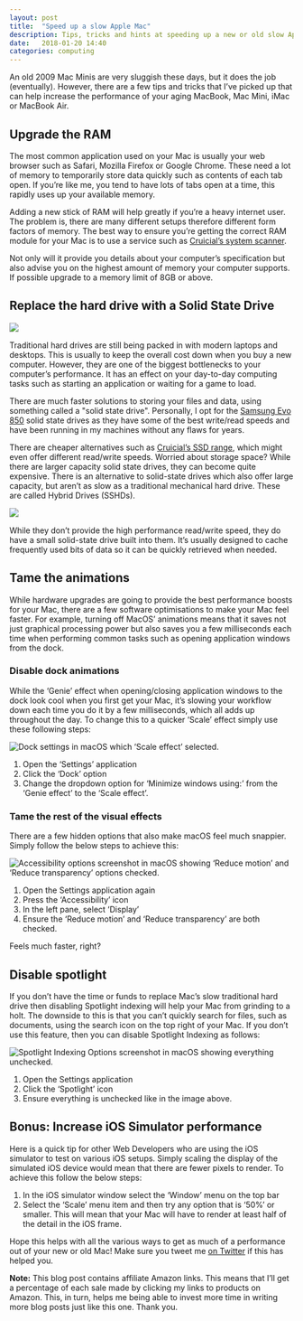 ```yaml
---
layout: post
title:  "Speed up a slow Apple Mac"
description: Tips, tricks and hints at speeding up a new or old slow Apple Mac hardware running MacOS.
date:   2018-01-20 14:40
categories: computing
---
```


An old 2009 Mac Minis are very sluggish these days, but it does the job (eventually). However, there are a few tips and tricks that I’ve picked up that can help increase the performance of your aging MacBook, Mac Mini, iMac or MacBook Air.

## Upgrade the RAM
The most common application used on your Mac is usually your web browser such as Safari, Mozilla Firefox or Google Chrome. These need a lot of memory to temporarily store data quickly such as contents of each tab open. If you’re like me, you tend to have lots of tabs open at a time, this rapidly uses up your available memory. 

Adding a new stick of RAM will help greatly if you’re a heavy internet user. The problem is, there are many different setups therefore different form factors of memory. The best way to ensure you’re getting the correct RAM module for your Mac is to use a service such as [Cruicial’s system scanner](http://uk.crucial.com/gbr/en/systemscanner).

Not only will it provide you details about your computer’s specification but also advise you on the highest amount of memory your computer supports. If possible upgrade to a memory limit of 8GB or above. 

## Replace the hard drive with a Solid State Drive
<a href="https://www.amazon.co.uk/Samsung-inch-Solid-State-Drive/dp/B00P736UEU/ref=as_li_ss_il?ie=UTF8&qid=1516451082&sr=8-1&keywords=samsung+evo+850+250gb&th=1&linkCode=li3&tag=ojsongithubio-21&linkId=f737095a3cb45b4b1ecfb7d6c849db13" target="_blank" class="image-center text-center"><img border="0" src="//ws-eu.amazon-adsystem.com/widgets/q?_encoding=UTF8&ASIN=B00P736UEU&Format=_SL250_&ID=AsinImage&MarketPlace=GB&ServiceVersion=20070822&WS=1&tag=ojsongithubio-21" style="text-align: center; display: block;"></a><img src="https://ir-uk.amazon-adsystem.com/e/ir?t=ojsongithubio-21&l=li3&o=2&a=B00P736UEU" width="1" height="1" border="0" alt="" style="border:none !important; margin:0 auto !important;" />

Traditional hard drives are still being packed in with modern laptops and desktops. This is usually to keep the overall cost down when you buy a new computer. However, they are one of the biggest bottlenecks to your computer’s performance. It has an effect on your day-to-day computing tasks such as starting an application or waiting for a game to load. 

There are much faster solutions to storing your files and data, using something called a "solid state drive". Personally, I opt for the [Samsung Evo 850](http://amzn.to/2EXtAzf) solid state drives as they have some of the best write/read speeds and have been running in my machines without any flaws for years. 

There are cheaper alternatives such as [Cruicial’s SSD range](https://www.amazon.co.uk/dp/B0764WCXCV?aaxitk=REepka.LBjPM41Z0GaE.9g&pd_rd_i=B0764WCXCV&pf_rd_m=A3P5ROKL5A1OLE&pf_rd_p=1575406267&pd_rd_wg=0XDo9&pf_rd_r=D269VAP0R8Z5SRKXRTXF&pf_rd_s=desktop-sx-top-slot&pf_rd_t=301&pd_rd_w=UTvCC&pf_rd_i=solid+state+drive&pd_rd_r=97345f0f-d9cd-49e7-abdb-271a6ec7ae39&hsa_cr_id=9801639880502&ref_=nav_signin&), which might even offer different read/write speeds. 
Worried about storage space? While there are larger capacity solid state drives, they can become quite expensive. There is an alternative to solid-state drives which also offer large capacity, but aren’t as slow as a traditional mechanical hard drive. These are called Hybrid Drives (SSHDs).

<a href="https://www.amazon.co.uk/Seagate-5400RPM-Laptop-ST1000LM014-Hybrid/dp/B00C57SO1I/ref=as_li_ss_il?ie=UTF8&linkCode=li3&tag=ojsongithubio-21&linkId=ff3e7f808291eaec4cdc09a836a25f1e" target="_blank" class="img-center image-center text-center"><img border="0" src="//ws-eu.amazon-adsystem.com/widgets/q?_encoding=UTF8&ASIN=B00C57SO1I&Format=_SL250_&ID=AsinImage&MarketPlace=GB&ServiceVersion=20070822&WS=1&tag=ojsongithubio-21" style="text-align: center; display: block;"></a><img src="https://ir-uk.amazon-adsystem.com/e/ir?t=ojsongithubio-21&l=li3&o=2&a=B00C57SO1I" width="1" height="1" border="0" alt="" style="border:none !important; margin:0 auto;" />

While they don’t provide the high performance read/write speed, they do have a small solid-state drive built into them. It’s usually designed to cache frequently used bits of data so it can be quickly retrieved when needed. 

## Tame the animations
While hardware upgrades are going to provide the best performance boosts for your Mac, there are a few software optimisations to make your Mac feel faster. For example, turning off MacOS’ animations means that it saves not just graphical processing power but also saves you a few milliseconds each time when performing common tasks such as opening application windows from the dock.

### Disable dock animations
While the ‘Genie’ effect when opening/closing application windows to the dock look cool when you first get your Mac, it’s slowing your workflow down each time you do it by a few milliseconds, which all adds up throughout the day. To change this to a quicker ‘Scale’ effect simply use these following steps: 

<div class="image-center">
  <img src="https://res.cloudinary.com/ojdon/image/upload/q_80/v1516457685/macOS%20Performance/macos-dock-performance_ziodmo.png" class="img-responsive text-center" alt="Dock settings in macOS which ‘Scale effect’ selected."/>
</div>

1. Open the ‘Settings’ application
2. Click the ‘Dock’ option
3. Change the dropdown option for ‘Minimize windows using:’ from the ‘Genie effect’ to the ‘Scale effect’.

### Tame the rest of the visual effects
There are a few hidden options that also make macOS feel much snappier. Simply follow the below steps to achieve this: 

<div class="image-center">
  <img src="https://res.cloudinary.com/ojdon/image/upload/v1516457685/macOS%20Performance/reduce-motion-transparency-macos_awyp47.png" class="img-responsive text-center" alt="Accessibility options screenshot in macOS showing ‘Reduce motion’ and ‘Reduce transparency’ options checked."/>
</div>

1. Open the Settings application again
2. Press the ‘Accessibility’ icon
3. In the left pane, select ‘Display’
4. Ensure the ‘Reduce motion’ and ‘Reduce transparency’ are both checked.

Feels much faster, right?    

## Disable spotlight
If you don’t have the time or funds to replace Mac’s slow traditional hard drive then disabling Spotlight indexing will help your Mac from grinding to a holt. The downside to this is that you can’t quickly search for files, such as documents, using the search icon on the top right of your Mac. If you don’t use this feature, then you can disable Spotlight Indexing as follows: 

<div class="image-center">
  <img src="https://res.cloudinary.com/ojdon/image/upload/v1516457685/macOS%20Performance/reduce-spotlight-indexing_mrh4hc.png" class="img-responsive text-center" alt="Spotlight Indexing Options screenshot in macOS showing everything unchecked."/>
</div>

1. Open the Settings application
2. Click the ‘Spotlight’ icon
3. Ensure everything is unchecked like in the image above.

## Bonus: Increase iOS Simulator performance
Here is a quick tip for other Web Developers who are using the iOS simulator to test on various iOS setups. Simply scaling the display of the simulated iOS device would mean that there are fewer pixels to render. To achieve this follow the below steps: 

1. In the iOS simulator window select the ‘Window’ menu on the top bar
2. Select the ‘Scale’ menu item and then try any option that is ‘50%’ or smaller.
This will mean that your Mac will have to render at least half of the detail in the iOS frame. 

Hope this helps with all the various ways to get as much of a performance out of your new or old Mac! Make sure you tweet me [on Twitter](https://twitter.com/ojdon) if this has helped you.

**Note:** This blog post contains affiliate Amazon links. This means that I’ll get a percentage of each sale made by clicking my links to products on Amazon. This, in turn, helps me being able to invest more time in writing more blog posts just like this one. Thank you. 


